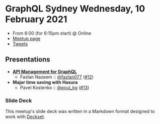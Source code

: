 # GraphQL Sydney Wednesday, 10 February 2021

- From 6:00 (for 6:15pm start) @ Online
- [Meetup page][]
- [Tweets][]

## Presentations

- **[API Management for GraphQL][]**
  - Fazlan Nazeem :: [@fazlan077][] ([#12][])
- **Major time saving with Hasura**
  - Pavel Kostenko :: [@poul_kg][] ([#13][])

### Slide Deck

This meetup's slide deck was written in a Markdown format designed to work with
[Deckset][].

[API Management for GraphQL]: https://www.slideshare.net/wso2.org/graphql-sydeny-api-management-for-graphql/
[#12]: https://github.com/graphqlsydney/graphqlsydney/issues/12
[@fazlan077]: https://twitter.com/fazlan077

[#13]: https://github.com/graphqlsydney/graphqlsydney/issues/13
[@poul_kg]: https://twitter.com/poul_kg

[Meetup page]: https://www.meetup.com/GraphQL-Sydney/events/275488256/
[Tweets]: https://twitter.com/search?f=tweets&q=graphqlsydney%20since%3A2021-02-10%20until%3A2021-02-12&src=typd
[Deckset]: https://www.decksetapp.com/
